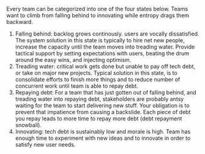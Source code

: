 Every team can be categorized into one of the four states below. Teams want to climb from falling behind to innovating while entropy drags them backward.
1. Falling behind: backlog grows continously. users are vocally dissatisfied. The system solution in this state is typically to hire net new people, increase the capacity until the team moves into treading water. Provide tactical support by setting expectations with users, beating the drum around the easy wins, and injecting optimism. 
2. Treading water: critical work gets done but unable to pay off tech debt, or take on major new projects. Typical solution in this state, is to consolidate efforts to finish more things and to reduce number of concurrent work until team is able to repay debt. 
3. Repaying debt: For a team that has just gotten out of falling behind, and treading water into repaying debt, stakeholders are probably antsy waiting for the team to start delivering new stuff. Your obligation is to prevent that impatience from causing a backslide. Each piece of debt you repay leads to more time to repay more debt (debt repayment snowball).
4. Innovating: tech debt is sustainably low and morale is high. Team has enough time to experiment with new ideas and to innovate in order to satisfy new user needs.